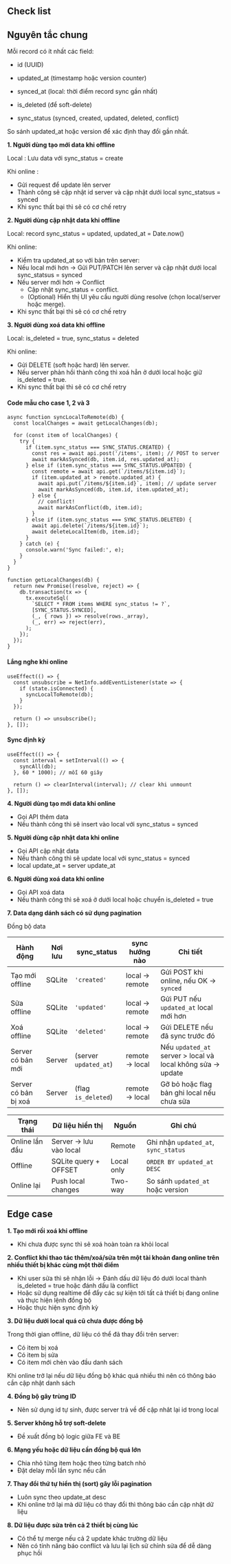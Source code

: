 ## Check list 

## Nguyên tắc chung

Mỗi record có ít nhất các field:

  - id (UUID)

  - updated_at (timestamp hoặc version counter)

  - synced_at (local: thời điểm record sync gần nhất)

  - is_deleted (để soft-delete)

  - sync_status (synced, created, updated, deleted, conflict)


So sánh updated_at hoặc version để xác định thay đổi gần nhất.

**1. Người dùng tạo mới data khi offline**

Local : Lưu data với sync_status = create

Khi online : 

- Gửi request để update lên server
- Thành công sẽ cập nhật id server và cập nhật dưới local sync_statsus = synced 
- Khi sync thất bại thì sẽ có cơ chế retry

**2. Người dùng cập nhật data khi offline**

Local: record sync_status = updated, updated_at = Date.now()

Khi online:

- Kiểm tra updated_at so với bản trên server:
- Nếu local mới hơn → Gửi PUT/PATCH lên server và cập nhật dưới local sync_statsus = synced 
- Nếu server mới hơn → Conflict
  - Cập nhật sync_status = conflict.
  - (Optional) Hiển thị UI yêu cầu người dùng resolve (chọn local/server hoặc merge).
- Khi sync thất bại thì sẽ có cơ chế retry

**3. Người dùng xoá data khi offline**

Local: is_deleted = true, sync_status = deleted

Khi online:

- Gửi DELETE (soft hoặc hard) lên server.
- Nếu server phản hồi thành công thì xoá hẳn ở dưới local hoặc giữ is_deleted = true.
- Khi sync thất bại thì sẽ có cơ chế retry

#### Code mẫu cho case 1, 2 và 3


```
async function syncLocalToRemote(db) {
  const localChanges = await getLocalChanges(db);

  for (const item of localChanges) {
    try {
      if (item.sync_status === SYNC_STATUS.CREATED) {
        const res = await api.post('/items', item); // POST to server
        await markAsSynced(db, item.id, res.updated_at);
      } else if (item.sync_status === SYNC_STATUS.UPDATED) {
        const remote = await api.get(`/items/${item.id}`);
        if (item.updated_at > remote.updated_at) {
          await api.put(`/items/${item.id}`, item); // update server
          await markAsSynced(db, item.id, item.updated_at);
        } else {
          // conflict!
          await markAsConflict(db, item.id);
        }
      } else if (item.sync_status === SYNC_STATUS.DELETED) {
        await api.delete(`/items/${item.id}`);
        await deleteLocalItem(db, item.id);
      }
    } catch (e) {
      console.warn('Sync failed:', e);
    }
  }
}

function getLocalChanges(db) {
  return new Promise((resolve, reject) => {
    db.transaction(tx => {
      tx.executeSql(
        `SELECT * FROM items WHERE sync_status != ?`,
        [SYNC_STATUS.SYNCED],
        (_, { rows }) => resolve(rows._array),
        (_, err) => reject(err),
      );
    });
  });
}

```

#### Lắng nghe khi online

```
useEffect(() => {
  const unsubscribe = NetInfo.addEventListener(state => {
    if (state.isConnected) {
      syncLocalToRemote(db);
    }
  });

  return () => unsubscribe();
}, []);

```

#### Sync định kỳ

```
useEffect(() => {
  const interval = setInterval(() => {
    syncAll(db);
  }, 60 * 1000); // mỗi 60 giây

  return () => clearInterval(interval); // clear khi unmount
}, []);

```

**4. Người dùng tạo mới data khi online**

- Gọi API thêm data
- Nếu thành công thì sẽ insert vào local với sync_status = synced

**5. Người dùng cập nhật data khi online**

- Gọi API cập nhật data
- Nếu thành công thì sẽ update local với sync_status = synced
- local update_at = server update_at

**6. Người dùng xoá data khi online**

- Gọi API xoá data
- Nếu thành công thì sẽ xoá ở dưới local hoặc chuyển is_deleted = true

**7. Data dạng dánh sách có sử dụng pagination**

Đồng bộ data

| Hành động            | Nơi lưu | sync\_status          | sync hướng nào | Chi tiết                                                    |
| -------------------- | ------- | --------------------- | -------------- | ----------------------------------------------------------- |
| Tạo mới offline      | SQLite  | `'created'`           | local → remote | Gửi POST khi online, nếu OK → `synced`                      |
| Sửa offline          | SQLite  | `'updated'`           | local → remote | Gửi PUT nếu `updated_at` local mới hơn                      |
| Xoá offline          | SQLite  | `'deleted'`           | local → remote | Gửi DELETE nếu đã sync trước đó                             |
| Server có bản mới    | Server  | (server `updated_at`) | remote → local | Nếu `updated_at` server > local và local không sửa → update |
| Server có bản bị xoá | Server  | (flag `is_deleted`)   | remote → local | Gỡ bỏ hoặc flag bản ghi local nếu chưa sửa                  |


| Trạng thái     | Dữ liệu hiển thị       | Nguồn      | Ghi chú                              |
| -------------- | ---------------------- | ---------- | ------------------------------------ |
| Online lần đầu | Server → lưu vào local | Remote     | Ghi nhận `updated_at`, `sync_status` |
| Offline        | SQLite query + OFFSET  | Local only | `ORDER BY updated_at DESC`           |
| Online lại     | Push local changes     | Two-way    | So sánh `updated_at` hoặc version    |


## Edge case

**1. Tạo mới rồi xoá khi offline**
- Khi chưa được sync thì sẽ xoá hoàn toàn ra khỏi local

**2. Conflict khi thao tác thêm/xoá/sửa trên một tài khoản đang online trên nhiều thiết bị khác cùng một thời điểm**
  - Khi user sửa thì sẽ nhận lỗi -> Đánh dấu dữ liệu đó dưới local thành is_deleted = true hoặc đánh dấu là conflict
  - Hoặc sử dụng realtime để đẩy các sự kiện tới tất cả thiết bị đang online và thực hiện lệnh đồng bộ
  - Hoặc thực hiện sync định kỳ

**3. Dữ liệu dưới local quá cũ chưa được đồng bộ**

Trong thời gian offline, dữ liệu có thể đã thay đổi trên server:
  - Có item bị xoá
  - Có item bị sửa
  - Có item mới chèn vào đầu danh sách

Khi online trở lại nếu dữ liệu đồng bộ khác quá nhiều thì nên có thông báo cần cập nhật danh sách

**4. Đồng bộ gây trùng ID**
- Nên sử dụng id tự sinh, được server trả về để cập nhât lại id trong local

**5. Server không hỗ trợ soft-delete**
- Đề xuất đồng bộ logic giữa FE và BE

**6. Mạng yếu hoặc dữ liệu cần đồng bộ quá lớn**
- Chia nhỏ từng item hoặc theo từng batch nhỏ
- Đặt delay mỗi lần sync nếu cần

**7. Thay đổi thứ tự hiển thị (sort) gây lỗi pagination**
- Luôn sync theo update_at desc
- Khi online trở lại mà dữ liệu có thay đổi thì thông báo cần cập nhật dữ liệu

**8. Dữ liệu được sửa trên cả 2 thiết bị cùng lúc**
- Có thể tự merge nếu cả 2 update khác trường dữ liệu
- Nên có tính năng báo conflict và lưu lại lịch sử chỉnh sửa để dễ dàng phục hồi

